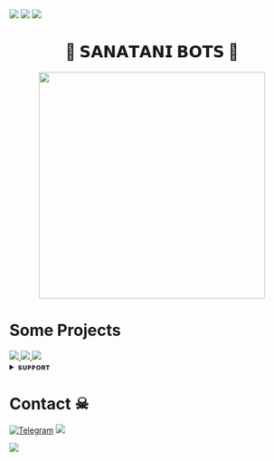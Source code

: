 <img src="https://user-images.githubusercontent.com/73097560/115834477-dbab4500-a447-11eb-908a-139a6edaec5c.gif">
   <img src="https://readme-typing-svg.herokuapp.com?color=00BFFF&width=620&lines=          🍁+🚩+𝗣𝗢𝗪𝗘𝗥𝗘𝗗+𝗕𝗬+𝗦𝗔𝗖𝗛𝗜𝗡+𝗦𝗔𝗡𝗔𝗧𝗔𝗡𝗜+🚩+🍁"></b></h3>
<img src="https://user-images.githubusercontent.com/73097560/115834477-dbab4500-a447-11eb-908a-139a6edaec5c.gif">
<h1 align="center"><b>🍁 𝗦𝗔𝗡𝗔𝗧𝗔𝗡𝗜 𝗕𝗢𝗧𝗦 🍁</b></h1>
<p align="center"><a href="https://t.me/SachinxSanatani"><img src="https://telegra.ph/file/83db3b7786ffa9948962b.jpg" width="400"></a></p>


# Some Projects

<a href="https://github.com/SachinxSanatani/Sanatanixmusic">
  <img src="https://github-readme-stats.vercel.app/api/pin/?username=SachinxSanatani&repo=Sanatanixmusic&cache_seconds=86400&theme=gotham">
</a>

<a href="https://github.com/SachinxSanatani/SanatanixChatbot">
  <img src="https://github-readme-stats.vercel.app/api/pin/?username=SachinxSanatani&repo=SanatanixChatbot&cache_seconds=86400&theme=gotham">
</a>

<a href="https://github.com/SachinxSanatani/SanatanixSpam">
  <img src="https://github-readme-stats.vercel.app/api/pin/?username=SachinxSanatani&repo=SanatanixSpam&cache_seconds=86400&theme=gotham">
</a>

<details>
<summary><b>sᴜᴘᴘᴏʀᴛ</b></summary>
<a href="https://t.me/V_VIP_OWNER"><img title="Telegram" src="https://img.shields.io/badge/Telegram-%23000000.svg?&style=for-the-badge&logo=telegram&logoColor=61DAFB"></a>
</details>

# Contact ☠︎︎
<a href="https://t.me/SachinxSanatani"><img title="Telegram" src="https://img.shields.io/badge/Telegram-%23000000.svg?&style=for-the-badge&logo=telegram&logoColor=61DAFB"></a>
<img src="https://user-images.githubusercontent.com/73097560/115834477-dbab4500-a447-11eb-908a-139a6edaec5c.gif">

<img src="https://user-images.githubusercontent.com/73097560/115834477-dbab4500-a447-11eb-908a-139a6edaec5c.gif">
